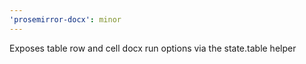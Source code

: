 ```yaml
---
'prosemirror-docx': minor
---
```


Exposes table row and cell docx run options via the state.table helper
